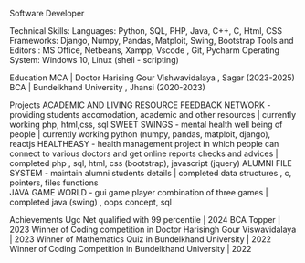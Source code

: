 Software Developer

Technical Skills: 
Languages: Python, SQL, PHP, Java, C++, C, Html, CSS
Frameworks: Django, Numpy, Pandas, Matploit, Swing, Bootstrap
Tools and Editors : MS Office, Netbeans, Xampp, Vscode , Git, Pycharm
Operating System: Windows 10, Linux (shell - scripting)

Education
MCA | Doctor Harising Gour Vishwavidalaya , Sagar (2023-2025)
BCA | Bundelkhand University , Jhansi (2020-2023)

Projects
ACADEMIC AND LIVING RESOURCE FEEDBACK NETWORK -  providing students accomodation, academic and other resources | currently working
                                                  php, html,css, sql 
SWEET SWINGS - mental health well being of people  | currently working
              python (numpy, pandas, matploit, django), reactjs 
HEALTHEASY - health management project in which people can connect to various doctors and get online reports checks and advices | completed
              php , sql, html, css (bootstrap), javascript (jquery) 
ALUMNI FILE SYSTEM - maintain alumni students details | completed
                    data structures , c, pointers, files functions      
JAVA GAME WORLD - gui game player combination of three games | completed 
                    java (swing) , oops concept, sql

                    
Achievements 
Ugc Net qualified with 99 percentile | 2024
BCA Topper  | 2023
Winner of Coding competition in Doctor Harisingh Gour  Viswavidalaya  | 2023
Winner of Mathematics Quiz in Bundelkhand University | 2022
Winner of Coding Competition in Bundelkhand University | 2022
